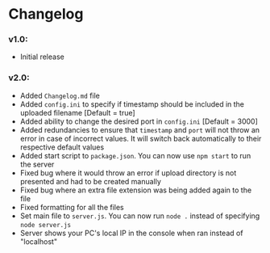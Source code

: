 # Changelog

### v1.0:
- Initial release

### v2.0:
- Added `Changelog.md` file
- Added `config.ini` to specify if timestamp should be included in the uploaded filename [Default = true]
- Added ability to change the desired port in `config.ini` [Default = 3000]
- Added redundancies to ensure that `timestamp` and `port` will not throw an error in case of incorrect values. It will switch back automatically to their respective default values
- Added start script to `package.json`. You can now use `npm start` to run the server
- Fixed bug where it would throw an error if upload directory is not presented and had to be created manually
- Fixed bug where an extra file extension was being added again to the file
- Fixed formatting for all the files
- Set main file to `server.js`. You can now run `node .` instead of specifying `node server.js`
- Server shows your PC's local IP in the console when ran instead of "localhost"